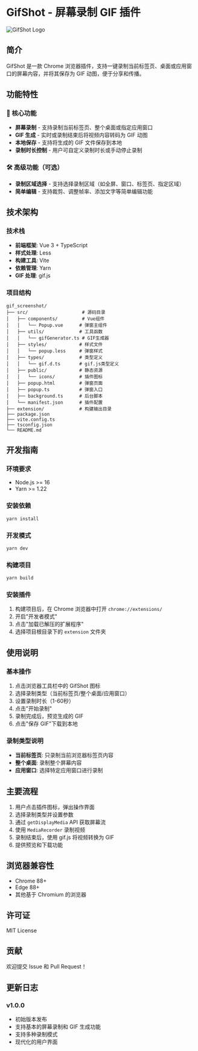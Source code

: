 # GifShot - 屏幕录制 GIF 插件

![GifShot Logo](src/public/icons/icon48.png)

## 简介

GifShot 是一款 Chrome 浏览器插件，支持一键录制当前标签页、桌面或应用窗口的屏幕内容，并将其保存为 GIF 动图，便于分享和传播。

## 功能特性

### 🎯 核心功能
- **屏幕录制** - 支持录制当前标签页、整个桌面或指定应用窗口
- **GIF 生成** - 实时或录制结束后将视频内容转码为 GIF 动图
- **本地保存** - 支持将生成的 GIF 文件保存到本地
- **录制时长控制** - 用户可自定义录制时长或手动停止录制

### 🛠️ 高级功能（可选）
- **录制区域选择** - 支持选择录制区域（如全屏、窗口、标签页、指定区域）
- **简单编辑** - 支持裁剪、调整帧率、添加文字等简单编辑功能

## 技术架构

### 技术栈
- **前端框架**: Vue 3 + TypeScript
- **样式处理**: Less
- **构建工具**: Vite
- **依赖管理**: Yarn
- **GIF 处理**: gif.js

### 项目结构
```
gif_screenshot/
├── src/                    # 源码目录
│   ├── components/         # Vue组件
│   │   └── Popup.vue      # 弹窗主组件
│   ├── utils/             # 工具函数
│   │   └── gifGenerator.ts # GIF生成器
│   ├── styles/            # 样式文件
│   │   └── popup.less     # 弹窗样式
│   ├── types/             # 类型定义
│   │   └── gif.d.ts       # gif.js类型定义
│   ├── public/            # 静态资源
│   │   └── icons/         # 插件图标
│   ├── popup.html         # 弹窗页面
│   ├── popup.ts           # 弹窗入口
│   ├── background.ts      # 后台脚本
│   └── manifest.json      # 插件配置
├── extension/             # 构建输出目录
├── package.json
├── vite.config.ts
├── tsconfig.json
└── README.md
```

## 开发指南

### 环境要求
- Node.js >= 16
- Yarn >= 1.22

### 安装依赖
```bash
yarn install
```

### 开发模式
```bash
yarn dev
```

### 构建项目
```bash
yarn build
```

### 安装插件
1. 构建项目后，在 Chrome 浏览器中打开 `chrome://extensions/`
2. 开启"开发者模式"
3. 点击"加载已解压的扩展程序"
4. 选择项目根目录下的 `extension` 文件夹

## 使用说明

### 基本操作
1. 点击浏览器工具栏中的 GifShot 图标
2. 选择录制类型（当前标签页/整个桌面/应用窗口）
3. 设置录制时长（1-60秒）
4. 点击"开始录制"
5. 录制完成后，预览生成的 GIF
6. 点击"保存 GIF"下载到本地

### 录制类型说明
- **当前标签页**: 只录制当前浏览器标签页内容
- **整个桌面**: 录制整个屏幕内容
- **应用窗口**: 选择特定应用窗口进行录制

## 主要流程

1. 用户点击插件图标，弹出操作界面
2. 选择录制类型并设置参数
3. 通过 `getDisplayMedia` API 获取屏幕流
4. 使用 `MediaRecorder` 录制视频
5. 录制结束后，使用 gif.js 将视频转换为 GIF
6. 提供预览和下载功能

## 浏览器兼容性

- Chrome 88+
- Edge 88+
- 其他基于 Chromium 的浏览器

## 许可证

MIT License

## 贡献

欢迎提交 Issue 和 Pull Request！

## 更新日志

### v1.0.0
- 初始版本发布
- 支持基本的屏幕录制和 GIF 生成功能
- 支持多种录制模式
- 现代化的用户界面 